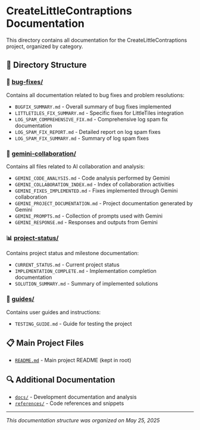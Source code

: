 # CreateLittleContraptions Documentation

This directory contains all documentation for the CreateLittleContraptions project, organized by category.

## 📁 Directory Structure

### 🐛 [bug-fixes/](./bug-fixes/)
Contains all documentation related to bug fixes and problem resolutions:
- `BUGFIX_SUMMARY.md` - Overall summary of bug fixes implemented
- `LITTLETILES_FIX_SUMMARY.md` - Specific fixes for LittleTiles integration
- `LOG_SPAM_COMPREHENSIVE_FIX.md` - Comprehensive log spam fix documentation
- `LOG_SPAM_FIX_REPORT.md` - Detailed report on log spam fixes
- `LOG_SPAM_FIX_SUMMARY.md` - Summary of log spam fixes

### 🤖 [gemini-collaboration/](./gemini-collaboration/)
Contains all files related to AI collaboration and analysis:
- `GEMINI_CODE_ANALYSIS.md` - Code analysis performed by Gemini
- `GEMINI_COLLABORATION_INDEX.md` - Index of collaboration activities
- `GEMINI_FIXES_IMPLEMENTED.md` - Fixes implemented through Gemini collaboration
- `GEMINI_PROJECT_DOCUMENTATION.md` - Project documentation generated by Gemini
- `GEMINI_PROMPTS.md` - Collection of prompts used with Gemini
- `GEMINI_RESPONSE.md` - Responses and outputs from Gemini

### 📊 [project-status/](./project-status/)
Contains project status and milestone documentation:
- `CURRENT_STATUS.md` - Current project status
- `IMPLEMENTATION_COMPLETE.md` - Implementation completion documentation
- `SOLUTION_SUMMARY.md` - Summary of implemented solutions

### 📖 [guides/](./guides/)
Contains user guides and instructions:
- `TESTING_GUIDE.md` - Guide for testing the project

## 📋 Main Project Files
- [`README.md`](../README.md) - Main project README (kept in root)

## 🔍 Additional Documentation
- [`docs/`](../docs/) - Development documentation and analysis
- [`references/`](../references/) - Code references and snippets

---

*This documentation structure was organized on May 25, 2025*
